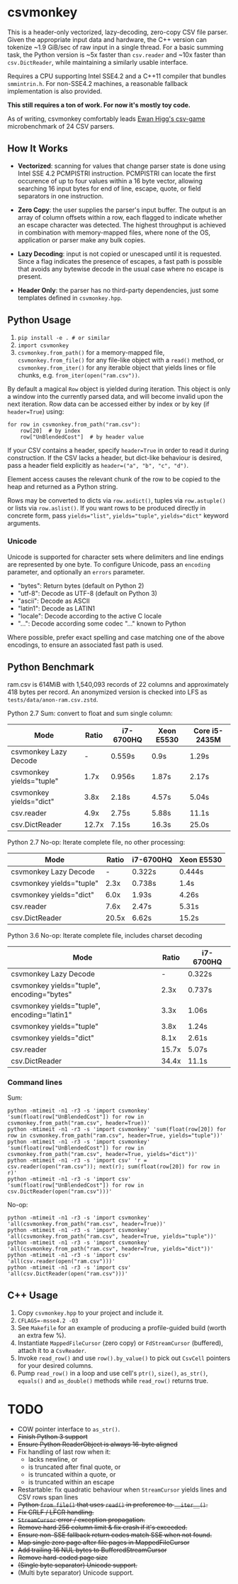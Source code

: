# csvmonkey

This is a header-only vectorized, lazy-decoding, zero-copy CSV file parser.
Given the appropriate input data and hardware, the C++ version can tokenize
~1.9 GiB/sec of raw input in a single thread. For a basic summing task, the
Python version is ~5x faster than `csv.reader` and ~10x faster than
`csv.DictReader`, while maintaining a similarly usable interface.

Requires a CPU supporting Intel SSE4.2 and a C++11 compiler that bundles
`smmintrin.h`. For non-SSE4.2 machines, a reasonable fallback implementation is
also provided.

**This still requires a ton of work. For now it's mostly toy code.**

As of writing, csvmonkey comfortably leads <a
href="https://bitbucket.org/ewanhiggs/csv-game">Ewan Higg's csv-game</a>
microbenchmark of 24 CSV parsers.


## How It Works

* **Vectorized**: scanning for values that change parser state is done using
  Intel SSE 4.2 PCMPISTRI instruction. PCMPISTRI can locate the first occurence
  of up to four values within a 16 byte vector, allowing searching 16 input
  bytes for end of line, escape, quote, or field separators in one instruction.

* **Zero Copy**: the user supplies the parser's input buffer. The output is an
  array of column offsets within a row, each flagged to indicate whether an
  escape character was detected. The highest throughput is achieved in
  combination with memory-mapped files, where none of the OS, application or
  parser make any bulk copies.

* **Lazy Decoding**: input is not copied or unescaped until it is requested.
  Since a flag indicates the presence of escapes, a fast path is possible that
  avoids any bytewise decode in the usual case where no escape is present.

* **Header Only**: the parser has no third-party dependencies, just some
  templates defined in ``csvmonkey.hpp``.


## Python Usage

1. `pip install -e . # or similar`
1. `import csvmonkey`
1. `csvmonkey.from_path()` for a memory-mapped file, `csvmonkey.from_file()`
   for any file-like object with a `read()` method, or `csvmonkey.from_iter()`
   for any iterable object that yields lines or file chunks, e.g.
   `from_iter(open("ram.csv"))`.

By default a magical `Row` object is yielded during iteration. This object is
only a window into the currently parsed data, and will become invalid upon the
next iteration. Row data can be accessed either by index or by key (if
`header=True`) using:

```
for row in csvmonkey.from_path("ram.csv"):
    row[20]  # by index
    row["UnBlendedCost"]  # by header value
```

If your CSV contains a header, specify `header=True` in order to read it during
construction. If the CSV lacks a header, but dict-like behaviour is desired,
pass a header field explicitly as `header=("a", "b", "c", "d")`.

Element access causes the relevant chunk of the row to be copied to the heap
and returned as a Python string.

Rows may be converted to dicts via `row.asdict()`, tuples via
`row.astuple()` or lists via `row.aslist()`. If you want rows to be produced
directly in concrete form, pass `yields="list"`, `yields="tuple"`,
`yields="dict"` keyword arguments.


### Unicode

Unicode is supported for character sets where delimiters and line endings are
represented by one byte. To configure Unicode, pass an ``encoding`` parameter,
and optionally an ``errors`` parameter.

* "bytes": Return bytes (default on Python 2)
* "utf-8": Decode as UTF-8 (default on Python 3)
* "ascii": Decode as ASCII
* "latin1": Decode as LATIN1
* "locale": Decode according to the active C locale
* "...": Decode according some codec "..." known to Python

Where possible, prefer exact spelling and case matching one of the above
encodings, to ensure an associated fast path is used.


## Python Benchmark

ram.csv is 614MiB with 1,540,093 records of 22 columns and approximately 418
bytes per record. An anonymized version is checked into LFS as
``tests/data/anon-ram.csv.zstd``.

Python 2.7 Sum: convert to float and sum single column:

| Mode                     | Ratio | i7-6700HQ | Xeon E5530 | Core i5-2435M |
|--------------------------|-------|-----------|------------|---------------|
| csvmonkey Lazy Decode    | -     | 0.559s    | 0.9s       | 1.29s         |
| csvmonkey yields="tuple" | 1.7x  | 0.956s    | 1.87s      | 2.17s         |
| csvmonkey yields="dict"  | 3.8x  | 2.18s     | 4.57s      | 5.04s         |
| csv.reader               | 4.9x  | 2.75s     | 5.88s      | 11.1s         |
| csv.DictReader           | 12.7x | 7.15s     | 16.3s      | 25.0s         |

Python 2.7 No-op: Iterate complete file, no other processing:

| Mode                     | Ratio | i7-6700HQ | Xeon E5530 |
|--------------------------|-------|-----------|------------|
| csvmonkey Lazy Decode    | -     | 0.322s    | 0.444s     |
| csvmonkey yields="tuple" | 2.3x  | 0.738s    | 1.4s       |
| csvmonkey yields="dict"  | 6.0x  | 1.93s     | 4.26s      |
| csv.reader               | 7.6x  | 2.47s     | 5.31s      |
| csv.DictReader           | 20.5x | 6.62s     | 15.2s      |

Python 3.6 No-op: Iterate complete file, includes charset decoding

| Mode                                        | Ratio      | i7-6700HQ  |
|---------------------------------------------|------------|------------|
| csvmonkey Lazy Decode                       | -          | 0.322s     |
| csvmonkey yields="tuple", encoding="bytes"  | 2.3x       | 0.737s     |
| csvmonkey yields="tuple", encoding="latin1" | 3.3x       | 1.06s      |
| csvmonkey yields="tuple"                    | 3.8x       | 1.24s      |
| csvmonkey yields="dict"                     | 8.1x       | 2.61s      |
| csv.reader                                  | 15.7x      | 5.07s      |
| csv.DictReader                              | 34.4x      | 11.1s      |


### Command lines

Sum:

```
python -mtimeit -n1 -r3 -s 'import csvmonkey' 'sum(float(row["UnBlendedCost"]) for row in csvmonkey.from_path("ram.csv", header=True))'
python -mtimeit -n1 -r3 -s 'import csvmonkey' 'sum(float(row[20]) for row in csvmonkey.from_path("ram.csv", header=True, yields="tuple"))'
python -mtimeit -n1 -r3 -s 'import csvmonkey' 'sum(float(row["UnBlendedCost"]) for row in csvmonkey.from_path("ram.csv", header=True, yields="dict"))'
python -mtimeit -n1 -r3 -s 'import csv' 'r = csv.reader(open("ram.csv")); next(r); sum(float(row[20]) for row in r)'
python -mtimeit -n1 -r3 -s 'import csv' 'sum(float(row["UnBlendedCost"]) for row in csv.DictReader(open("ram.csv")))'
```

No-op:

```
python -mtimeit -n1 -r3 -s 'import csvmonkey' 'all(csvmonkey.from_path("ram.csv", header=True))'
python -mtimeit -n1 -r3 -s 'import csvmonkey' 'all(csvmonkey.from_path("ram.csv", header=True, yields="tuple"))'
python -mtimeit -n1 -r3 -s 'import csvmonkey' 'all(csvmonkey.from_path("ram.csv", header=True, yields="dict"))'
python -mtimeit -n1 -r3 -s 'import csv' 'all(csv.reader(open("ram.csv")))'
python -mtimeit -n1 -r3 -s 'import csv' 'all(csv.DictReader(open("ram.csv")))'
```


## C++ Usage

1. Copy `csvmonkey.hpp` to your project and include it.
1. `CFLAGS=-msse4.2 -O3`
1. See `Makefile` for an example of producing a profile-guided build (worth an
   extra few %).
1. Instantiate `MappedFileCursor` (zero copy) or `FdStreamCursor` (buffered), attach it to a `CsvReader`.
1. Invoke `read_row()` and use `row().by_value()` to pick out `CsvCell` pointers for your desired columns.
1. Pump `read_row()` in a loop and use cell's `ptr()`, `size()`, `as_str()`, `equals()` and `as_double()` methods while `read_row()` returns true.


# TODO

* COW pointer interface to `as_str()`.
* ~~Finish Python 3 support~~
* ~~Ensure Python ReaderObject is always 16-byte aligned~~
* Fix handling of last row when it:
    * lacks newline, or
    * is truncated after final quote, or
    * is truncated within a quote, or
    * is truncated within an escape
* Restartable: fix quadratic behaviour when `StreamCursor` yields lines and CSV
  rows span lines
* ~~Python `from_file()` that uses `read()` in preference to `__iter__()`.~~
* ~~Fix CRLF / LFCR handling.~~
* ~~`StreamCursor` error / exception propagation.~~
* ~~Remove hard 256 column limit & fix crash if it's exceeded.~~
* ~~Ensure non-SSE fallback return codes match SSE when not found.~~
* ~~Map single zero page after file pages in MappedFileCursor~~
* ~~Add trailing 16 NUL bytes to BufferedStreamCursor~~
* ~~Remove hard-coded page size~~
* ~~(Single byte separator) Unicode support.~~
* (Multi byte separator) Unicode support.
